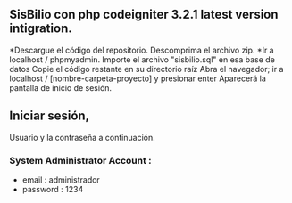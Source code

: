 
## SisBilio con php codeigniter 3.2.1 latest version intigration.

*Descargue el código del repositorio. Descomprima el archivo zip.
*Ir a localhost / phpmyadmin. Importe el archivo "sisbilio.sql" en esa base de datos
Copie el código restante en su directorio raíz Abra el navegador; ir a localhost / [nombre-carpeta-proyecto] y presionar enter
Aparecerá la pantalla de inicio de sesión.
## Iniciar sesión, 
Usuario y la contraseña a continuación.
### System Administrator Account : 
  * email : administrador 
  * password : 1234 
